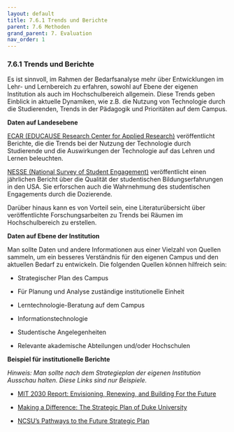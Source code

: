 ```yaml
---
layout: default
title: 7.6.1 Trends und Berichte
parent: 7.6 Methoden
grand_parent: 7. Evaluation
nav_order: 1
---
```



### 7.6.1 Trends und Berichte

Es ist sinnvoll, im Rahmen der Bedarfsanalyse mehr über Entwicklungen im
Lehr- und Lernbereich zu erfahren, sowohl auf Ebene der eigenen
Institution als auch im Hochschulbereich allgemein. Diese Trends geben
Einblick in aktuelle Dynamiken, wie z.B. die Nutzung von Technologie
durch die Studierenden, Trends in der Pädagogik und Prioritäten auf dem
Campus.

**Daten auf Landesebene**

[ECAR (EDUCAUSE Research Center for Applied
Research)](http://www.educause.edu/ecar/research-publications)
veröffentlicht Berichte, die die Trends bei der Nutzung der Technologie
durch Studierende und die Auswirkungen der Technologie auf das Lehren
und Lernen beleuchten.

[NESSE (National Survey of Student Engagement)](https://nsse.indiana.edu/)
veröffentlicht einen jährlichen Bericht über die Qualität der
studentischen Bildungserfahrungen in den USA. Sie erforschen auch die Wahrnehmung
des studentischen Engagements durch die Dozierende.

Darüber hinaus kann es von Vorteil sein, eine Literaturübersicht über
veröffentlichte Forschungsarbeiten zu Trends bei Räumen im
Hochschulbereich zu erstellen.

**Daten auf Ebene der Institution**

Man sollte Daten und andere Informationen aus einer Vielzahl von Quellen
sammeln, um ein besseres Verständnis für den eigenen Campus und den
aktuellen Bedarf zu entwickeln. Die folgenden Quellen können hilfreich
sein:

-   Strategischer Plan des Campus

-   Für Planung und Analyse zuständige institutionelle Einheit

-   Lerntechnologie-Beratung auf dem Campus

-   Informationstechnologie

-   Studentische Angelegenheiten

-   Relevante akademische Abteilungen und/oder Hochschulen

**Beispiel für institutionelle Berichte**

*Hinweis: Man sollte nach dem Strategieplan der eigenen Institution
Ausschau halten. Diese Links sind nur Beispiele.*

-   [MIT 2030 Report: Envisioning, Renewing, and Building For the Future](http://web.mit.edu/mit2030/)

-   [Making a Difference: The Strategic Plan of Duke University](https://learningspacetoolkit.org/needs-assessment/data-gathering-tools-2/trends-and-reports/index.html)

-   [NCSU’s Pathways to the Future Strategic Plan](https://strategicplan.ncsu.edu/)
